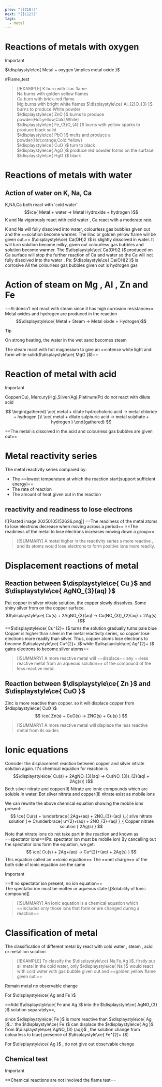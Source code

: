 ```yaml
---
prev: "[[C10]]"
next: "[[C12]]"
tags:
  - Metal
---
```


# Reactions of metals with oxygen 
> [!IMPORTANT]
> $\displaystyle\ce{ Metal + oxygen \implies metal oxide }$

#Flame_test
> [!EXAMPLE]
K burn with lilac flame \
> Na burns with golden yellow flames \
> Ca burn with brick-red flame\
> Mg burns with bright white flames
>$\displaystyle\ce{ Al_{2}O_{3} }$ burns to produce White powder\
>$\displaystyle\ce{ ZnO }$ burns to produce powder(Hot:yellow,Cold,White) \
$\displaystyle\ce{ Fe_{3}O_{4} }$ burns with yellow sparks to produce black solid\
$\displaystyle\ce{ PbO }$ melts and produce a powder(Hot:orange,Cold:Yellow)\
$\displaystyle\ce{ CuO }$ turn to black\
$\displaystyle\ce{ AgO }$ produce red powder forms on the surface\
$\displaystyle\ce{ HgO }$ black


# Reactions of metals with water 
## Action of water on K, Na, Ca
K,NA,Ca both react with 'cold water'
$$\ce{ Metal + water -> Metal Hydroxide + hydrogen }$$K and Na vigorously react with cold water ,
Ca react with a moderate rate.

K and Na will fully dissolved into water, colourless gas bubbles given out and the ==solution become warmer. The lilac or golden yellow flame will be given out.== 
$\displaystyle\ce{ Ca(OH)2 }$ is slightly dissolved in water. It will turn solution become milky, given out colourless gas bubbles and solution become warmer.  The $\displaystyle\ce{ Ca(OH)2 }$ produced on Ca surface will stop the further reaction of Ca and water so the Ca will not fully dissolved into the water .
Ps: $\displaystyle\ce{ Ca(OH)2 }$ is corrosive
All the colourless gas bubbles given out is hydrogen gas 

# Action of steam on Mg , Al , Zn and Fe
==Al doesn't not react with steam since it has high corrosion resistance==
 Metal oxides and hydrogen are produced in the reaction
 $$\displaystyle\ce{  Metal + Steam -> Metal oixde + Hydrogen}$$
  > [!TIP]
>  On strong heating, the water in the wet sand becomes steam

The steam react with hot magnesium to give an ==intense white light and form white solid($\displaystyle\ce{ MgO }$)==

# Reaction of metal with acid
> [!IMPORTANT]
> Copper(Cu), Mercury(Hg),Silver(Ag),Platinum(Pt) do not react with dilute acid 

$$
\begin{gathered}
\ce{ metal + dilute hydrocholoric acid -> metal chloride + hydrogen }\\
\ce{ metal + dilute sulphuric acid -> metal sulphate + hydrogen }
\end{gathered}
$$

==The metal is dissolved in the acid and colourless gas bubbles are given out==

# Metal reactivity series
The metal reactivity series compared by:
- The ==lowest temperature at which the reaction start(support sufficient energy)==
- The rate of reaction
- The amount of heat given out in the reaction
## reactivity and readiness to lose electrons 

![[Pasted image 20250105152626.png]]
==The readiness of the metal atoms to lose electrons decrease when moving across a period== 
==The readiness of the metal to lose electrons increases moving down a group==

> [!SUMMARY]
> A metal higher in the reactivity series s more reactive , and its atoms would lose electrons to form positive ions more readliy.
# Displacement reactions of metal

## Reaction between $\displaystyle\ce{ Cu }$ and $\displaystyle\ce{ AgNO_{3}(aq) }$  
Put copper in silver nitrate solution, the copper slowly dissolves. Some shiny silver from on the copper surface. 
$$\displaystyle\ce{ Cu(s) + 2AgNO_{3}(aq) -> Cu(NO_{3})_{2}(aq) + 2Ag(s) }$$
==$\displaystyle\ce{ Cu^{2}+ }$ turns the solution gradually turns pale blue
Copper is higher than silver in the metal reactivity series, 
so copper lose electrons more readily than silver.
Thus, copper atoms lose electrons to become $\displaystyle\ce{ Cu^{2}+ }$ while $\displaystyle\ce{ Ag^{2}+ }$ gains electrons to become silver atoms==

> [!SUMMARY]
> A more reactive metal will ==displace== any ==less reactive metal from an aqueous solution== of the compound of the less reactive metal.
## Reaction between $\displaystyle\ce{ Zn }$ and $\displaystyle\ce{ CuO }$ 
Zinc is more reactive than copper. so it will displace copper from $\displaystyle\ce{ CuO }$ 
$$
\ce{ Zn(s) + CuO(s) -> ZNO(s) + Cu(s) }
$$
> [!SUMMARY]
> A more reactive metal will displace the less reactive metal from its oxides
# Ionic equations
Consider the displacement reaction between copper and silver nitrate solution again.
It's chemical equation for reaction is 
$$\displaystyle\ce{ Cu(s) + 2AgNO_{3}(aq) -> Cu(NO_{3})_{2}(aq) + 2Ag(s)) }$$
Both silver nitrate and copper(II) Nitrate are ionic compounds which are soluble in water. 
Bot silver nitrate and copper(II) nitrate exist as mobile ions

We can rewrite the above chemical  equation showing the mobile ions present:
$$
\ce{ Cu(s) + \underbrace{ 2Ag+(aq) + 2NO_{3}-(aq) }_{ silve nitrate solution }-> C\underbrace{ u^{2}+(aq) + 2NO_{3}-(aq) }_{ Copper nitrate solution } 2Ag(s) }
$$
Note that nitrate ions do not take part in the reaction and known as ==spectator ions==(Ps: spectator ion must be mobile ion)
By cancelling out the spectator ions form the equation, we get:
$$
\ce{ Cu(s) + 2Ag+(aq) -> Cu^{2}+(aq) + 2Ag(s) }
$$
This equation called an ==ionic equation==
The ==net charge== of the both side of ionic equation are the same
> [!IMPORTANT]
> 
==If no spectator ion present, no ion equation==\
The spectator ion must be molten or aqueous state [[Solubility of Ionic compound]]

> [!SUMMARY]
> An ionic equation is a chemical equation which ==includes only those ions that form or are changed during a reaction==




# Classification of metal
The classification of different metal by react with cold water , steam , acid or metal ion solution
> [!EXAMPLE]
> To classify the $\displaystyle\ce{ Na,Fe,Ag }$, firstly put all metal in the cold water, only $\displaystyle\ce{ Na }$ would react with cold water with gas bubble given out and ==golden yellow flame given out.== 
> 
Remain metal no observable change
>
For $\displaystyle\ce{ Ag and Fe  }$
>
==Add $\displaystyle\ce{ Fe and Ag  }$ into the $\displaystyle\ce{ AgNO_{3} }$ solution separately==,
>
 since $\displaystyle\ce{ Fe }$ is more reactive than $\displaystyle\ce{ Ag }$.$\displaystyle\therefore$ the $\displaystyle\ce{ Fe }$ can displace the $\displaystyle\ce{ Ag }$ from $\displaystyle\ce{ AgNO_{3} (aq)}$ , the solution change from colourless to blue( presence of $\displaystyle\ce{ Fe^{2}+ }$) 
>
For $\displaystyle\ce{ Ag }$ , do not give out observable change
## Chemical test
> [!IMPORTANT]
> ==Chemical reactions are not involved the flame test== 
